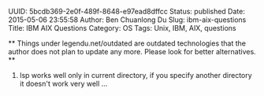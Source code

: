 UUID: 5bcdb369-2e0f-489f-8648-e97ead8dffcc
Status: published
Date: 2015-05-06 23:55:58
Author: Ben Chuanlong Du
Slug: ibm-aix-questions
Title: IBM AIX Questions
Category: OS
Tags: Unix, IBM, AIX, questions

**
Things under legendu.net/outdated are outdated technologies 
that the author does not plan to update any more. 
Please look for better alternatives.
**

1. lsp works well only in current directory, if you specify another directory it doesn't work very well ...
